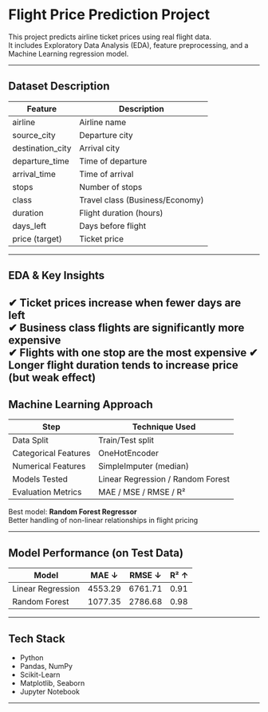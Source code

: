 #  Flight Price Prediction Project

This project predicts airline ticket prices using real flight data.  
It includes Exploratory Data Analysis (EDA), feature preprocessing, and a Machine Learning regression model.

---

##  Dataset Description

| Feature | Description |
|--------|-------------|
| airline | Airline name |
| source_city | Departure city |
| destination_city | Arrival city |
| departure_time | Time of departure |
| arrival_time | Time of arrival |
| stops | Number of stops |
| class | Travel class (Business/Economy) |
| duration | Flight duration (hours) |
| days_left | Days before flight |
| price (target) | Ticket price |

---

##  EDA & Key Insights

✔ Ticket prices increase when fewer days are left  
✔ Business class flights are significantly more expensive  
✔ Flights with one stop are the most expensive
✔ Longer flight duration tends to increase price (but weak effect)
---

##  Machine Learning Approach

| Step       | Technique Used |
|------------|----------------|
| Data Split | Train/Test split |
| Categorical Features | OneHotEncoder |
| Numerical Features | SimpleImputer (median) |
| Models Tested | Linear Regression / Random Forest |
| Evaluation Metrics | MAE / MSE / RMSE / R² |

 Best model: **Random Forest Regressor**  
 Better handling of non-linear relationships in flight pricing

---

##  Model Performance (on Test Data)

| Model             | MAE ↓   | RMSE ↓ | R² ↑    |
|-------------------|---------|--------|---------|
| Linear Regression | 4553.29 | 6761.71 | 0.91   |
| Random Forest     | 1077.35 | 2786.68 | 0.98   |


---

##  Tech Stack

- Python
- Pandas, NumPy
- Scikit-Learn
- Matplotlib, Seaborn
- Jupyter Notebook

---
